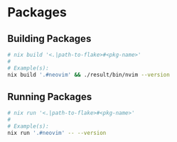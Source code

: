 # Packages

## Building Packages
```sh
# nix build '<.|path-to-flake>#<pkg-name>'
#
# Example(s):
nix build '.#neovim' && ./result/bin/nvim --version
```

## Running Packages
```sh
# nix run '<.|path-to-flake>#<pkg-name>'
#
# Example(s):
nix run '.#neovim' -- --version
```
